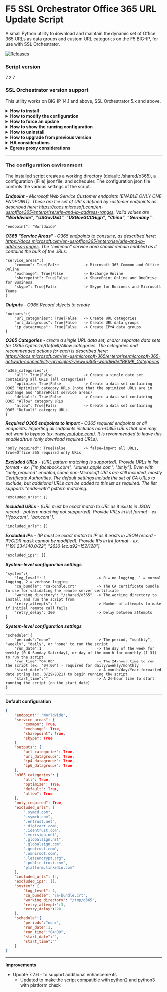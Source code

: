 # F5 SSL Orchestrator Office 365 URL Update Script
A small Python utility to download and maintain the dynamic set of Office 365 URLs as data groups and custom URL categories on the F5 BIG-IP, for use with SSL Orchestrator.

[![Releases](https://img.shields.io/github/v/release/f5devcentral/sslo-o365-update.svg)](https://github.com/f5devcentral/sslo-o365-update/releases)

### Script version
7.2.7

### SSL Orchestrator version support
This utility works on BIG-IP 14.1 and above, SSL Orchestrator 5.x and above.



<details>
<summary><b>How to install</b></summary>
  
  - Download the script onto the F5 BIG-IP:

    `curl -k https://raw.githubusercontent.com/f5devcentral/sslo-o365-update/7.2.6/sslo_o365_update.py -o sslo_o365_update.py`

  - Run the script with one of the following install options. Note that the install options create or replace an existing configuration, but **will not** by itself initiate an O365 URL fetch. To force a fetch on install, include the `--force` option.

    - `python sslo_o365_update.py --install`  -- this option installs with the default configuration.

    - `python sslo_o365_update.py --install --config <JSON string>`  -- this option installs with a configuration passed in via serialized JSON string. Any attributes not defined will take default values.

    - `python sslo_o365_update.py --install --configfile <JSON file>`  -- this option installs with a configuration passed in via JSON file. Any attributes not defined will take default values.
  
</details>

  
  
<details>
<summary><b>How to modify the configuration</b></summary>
  
  - Initiate the `--install` process again with a new `--config` or `--configfile` argument.

    See the JSON configuration template below. Anything passed into --config or --configfile must be in the correct JSON format. For example, to change only the endpoint value:
  
    `--install --config '{"endpoint": "Worldwide"}'`
  
  To change the schedule frequency (periods):
  
    `--install --config '{"schedule":{"periods":"monthly"}}'`
  
  Anything not specifically defined will take the default values. See "default configuration" below.
  
</details>

  
  
<details>
<summary><b>How to force an update</b></summary>
  
  - Run the script with the `--force` option, either during install to immediately force a URL fetch, or at any time.

    `python sslo_o365_update.py --install --force`
  <br />
    `python sslo_o365_update.py --force`
  
</details>  

  
  
<details>
<summary><b>How to show the running configuration</b></summary>  
- Run the script with the `--printconfig` option to display the running configuration.

  `python sslo_o365_update.py --printconfig`
</details>

  

<details>
<summary><b>How to uninstall</b></summary>
- Run the script with the `--uninstall` option. This will remove the configuration file and scheduler. The URL categories, datagroups, and working directory will remain.

- Run the script with the `--full_uninstall` option. This will remove the configurtion file, scheduler, working directory files, URL categories, and datagroups.
</details>

  
  
<details>
<summary><b>How to upgrade from previous version</b></summary>  
- Save the running config to a file:

  `python sslo_o365_update.py --printconfig > config.json`

- Install the new version and point to the config file:

  `python sslo_o365_update_v7.2.7.py --install --configfile config.json`
</details>

  
  
<details>
<summary><b>HA considerations</b></summary>  
- Perform the install operations on both units in an HA environment and then sync. The script runs independently on each peer and will not trigger an out-of-sync indication when updates are made.
</details>
  

<details>
<summary><b>Egress proxy considerations</b></summary>  
- The script uses system outbound proxy settings (System : Configuration : Device : Upstream Proxy).
</details>
  
---

### The configuration environment
The installed script creates a working directory (default: /shared/o365), a configuration (iFile) json file, and scheduler. The configuration json file controls the various settings of the script.


***Endpoint** - Microsoft Web Service Customer endpoints (ENABLE ONLY ONE ENDPOINT). These are the set of URLs defined by customer endpoints as described here: https://docs.microsoft.com/en-us/office365/enterprise/urls-and-ip-address-ranges. Valid values are **"Worldwide"**, **"USGovDoD"**, **"USGovGCCHigh"**, **"China"**, **"Germany"**.*

    "endpoint": "Worldwide"


***O365 "Service Areas"** - O365 endpoints to consume, as described here: https://docs.microsoft.com/en-us/office365/enterprise/urls-and-ip-address-ranges. The "common" service area should remain enabled as it contains the bulk of the URLs.*

    "service_areas":{
        "common": True|False           -> Microsoft 365 Common and Office Online
        "exchange": True|False         -> Exchange Online  
        "sharepoint": True|False       -> SharePoint Online and OneDrive for Business
        "skype": True|False            -> Skype for Business and Microsoft Teams
    }


***Outputs** - O365 Record objects to create*    

    "outputs":{
        "url_categories": True|False   -> Create URL categories
        "url_datagroups": True|False   -> Create URL data groups
        "ip_datagroups":  True|False   -> Create IPv4 data groups
    }


***O365 Categories** - create a single URL data set, and/or separate data sets for O365 Optimize/Default/Allow categories. The categories and recommended actions for each is described here: https://docs.microsoft.com/en-us/microsoft-365/enterprise/microsoft-365-network-connectivity-principles?view=o365-worldwide#BKMK_Categories*

    "o365_categories":{                  
        "all": True|False              -> Create a single date set containing all URLs (all categories)
        "optimize: True|False          -> Create a data set containing O365 "Optimize" category URLs (note that the optimized URLs are in Exchange and "SharePoint service areas)
        "default": True|False          -> Create a data set containing O365 "Allow" category URLs
        "allow": True|False            -> Create a data set containing O365 "Default" category URLs
    }


***Required O365 endpoints to import** - O365 required endpoints or all endpoints. Importing all endpoints includes non-O365 URLs that one may not want to bypass (ex. www.youtube.com). It is recommended to leave this enabled/true (only download required URLs).*

    "only_required": True|False        -> false=import all URLs, true=Office 365 required only URLs


***Excluded URLs** - (URL pattern matching is supported). Provide URLs in list format - ex. ["m.facebook.com", ".itunes.apple.com", "bit.ly"]. Even with "only_required" enabled, some non-Microsoft URLs are still included, mostly Certificate Authorities. The default settings include the set of CA URLs to exclude, but additional URLs can be added to this list as required. The list supports "ends-with" pattern matching.*

    "excluded_urls": []


***Included URLs** - (URL must be exact match to URL as it exists in JSON record - pattern matching not supported). Provide URLs in list format - ex. ["foo.com", "bar.com"].*     

    "included_urls": [] 
   
   
***Excluded IPs** - (IP must be exact match to IP as it exists in JSON record - IP/CIDR mask cannot be modified). Provide IPs in list format - ex. ["191.234.140.0/22", "2620:1ec:a92::152/128"].*

    "excluded_ips": [] 

***System-level configuration settings***

    "system":{
        "log_level": 1                       -> 0 = no logging, 1 = normal logging, 2 = verbose logging
        "ca_bundle": "ca-bundle.crt"         -> The CA certificate bundle to use for validating the remote server certificate
        "working_directory": "/shared/o365"  -> The working directory to install and run the script from
        "retry_attempts": 3                  -> Number of attempts to make if initial remote call fails
        "retry_delay": 300                   -> Delay between attempts
    }
   
***System-level configuration settings***

    "schedule":{
        "periods":"none"                     -> The period, "monthly", "weekly", "daily", or "none" to run the script
        "run_date":1                         -> The day of the week for weekly (0-6 Sunday-Saturday), or day of the month for monthly (1-31) to run the script
        "run_time":"04:00"                   -> The 24-hour time to run the script (ex. "04:00") - required for daily/weekly/monthly
        "start_date":""                      -> A month/day/Year formatted date string (ex. 3/29/2021) to begin running the script
        "start_time":""                      -> A 24-hour time to start running the script (on the start_date)
    }
   
---

**Default configuration**
```json
{
    "endpoint": "Worldwide",
    "service_areas": {
        "common": True,
        "exchange": True,
        "sharepoint": True,
        "skype": True
    },
    "outputs": {
        "url_categories": True,
        "url_datagroups": True,
        "ip4_datagroups": True,
        "ip6_datagroups": True
    },
    "o365_categories": {
        "all": True,
        "optimize": True,
        "default": True,
        "allow": True
    },
    "only_required": True,
    "excluded_urls": [
        ".symcd.com",
        ".symcb.com",
        ".entrust.net",
        ".digicert.com",
        ".identrust.com",
        ".verisign.net",
        ".globalsign.net",
        ".globalsign.com",
        ".geotrust.com",
        ".omniroot.com",
        ".letsencrypt.org",
        ".public-trust.com",
        "platform.linkedin.com"
    ],
    "included_urls": [],
    "excluded_ips": [],
    "system": {
        "log_level": 1,
        "ca_bundle": "ca-bundle.crt",
        "working_directory": "/tmp/o365",
        "retry_attempts":3,
        "retry_delay":300
    },
    "schedule":{
        "periods":"none",
        "run_date":1,
        "run_time":"04:00",
        "start_date":"",
        "start_time":""
    }
}
```

---

**Improvements**
- Update 7.2.6 - to support additional enhancements
   - Updated to make the script compatible with python2 and python3 with platform check
